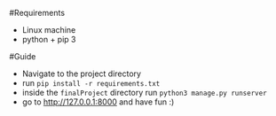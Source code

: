 #Requirements
* Linux machine
* python + pip 3

#Guide
* Navigate to the project directory
* run ``pip install -r requirements.txt``
* inside the `finalProject` directory run ``python3 manage.py runserver``
* go to http://127.0.0.1:8000 and have fun :)
